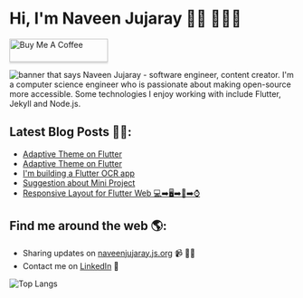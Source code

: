 # Hi, I'm Naveen Jujaray 👋🏼 👨🏻‍💻

<a href="https://www.buymeacoffee.com/naveenjujaray" target="_blank"><img src="https://cdn.buymeacoffee.com/buttons/v2/default-yellow.png" alt="Buy Me A Coffee" style="height: 41px ;width: 174px ;box-shadow: 0px 3px 2px 0px rgba(190, 190, 190, 0.5) !important;-webkit-box-shadow: 0px 3px 2px 0px rgba(190, 190, 190, 0.5) !important;" ></a>

<img src="https://github.com/naveenjujaray/naveenjujaray/blob/master/cropped.png?raw=true" alt="banner that says Naveen Jujaray - software engineer, content creator.">
I'm a computer science engineer who is passionate about making open-source more accessible. Some technologies I enjoy working with include Flutter, Jekyll and Node.js.

## Latest Blog Posts ✍🏻:
<!-- BLOG-POST-LIST:START -->
- [Adaptive Theme on Flutter](https://dev.to/naveenjujaray/adaptive-theme-on-flutter-5960)
- [Adaptive Theme on Flutter](https://naveenjujaray.js.org/flutter-adaptive-theme)
- [I'm building a Flutter OCR app](https://dev.to/naveenjujaray/i-m-building-a-flutter-ocr-app-dnb)
- [Suggestion about Mini Project](https://dev.to/naveenjujaray/suggestion-about-mini-project-4kj3)
- [Responsive Layout for Flutter Web 💻➡️🖥➡️📱➡️⌚️](https://naveenjujaray.js.org/flutterweb-responsivelayout)
<!-- BLOG-POST-LIST:END -->

## Find me around the web 🌎:
- Sharing updates on <a href="https://naveenjujaray.js.org">naveenjujaray.js.org</a> 📹 ✍🏼
- Contact me on <a href="https://www.linkedin.com/in/naveenjujaray/">LinkedIn</a> 💼

![Top Langs](https://github-readme-stats.vercel.app/api/top-langs/?username=naveenjujaray&layout=compact)
